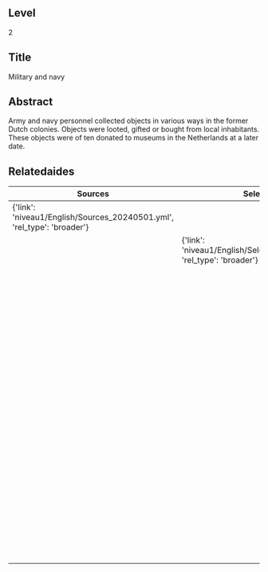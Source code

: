 ## Level
2
## Title
Military and navy
## Abstract
Army and navy personnel collected objects in various ways in the former Dutch colonies. Objects were looted, gifted or bought from local inhabitants. These objects were of ten donated to museums in the Netherlands at a later date.
## Relatedaides
| Sources | Select And Delineate | Civil Servants | Science | Trade | Royal Cabinet Of Curiosities | Wereldmuseum Amsterdam | Wereldmuseum Leiden | Museum Bronbeek | Rijksmuseum Amsterdam |
| --- | --- | --- | --- | --- | --- | --- | --- | --- | --- |
| {'link': 'niveau1/English/Sources_20240501.yml', 'rel_type': 'broader'} |  |  |  |  |  |  |  |  |  |
|  | {'link': 'niveau1/English/SelectAndDelineate_20240425.yml', 'rel_type': 'broader'} |  |  |  |  |  |  |  |  |
|  |  | {'link': 'niveau2/English/CivilServants_20240316.yml', 'rel_type': 'see also'} |  |  |  |  |  |  |  |
|  |  |  | {'link': 'niveau2/English/Science_20240821.yml', 'rel_type': 'see also'} |  |  |  |  |  |  |
|  |  |  |  | {'link': 'niveau2/English/Trade_20240316.yml', 'rel_type': 'see also'} |  |  |  |  |  |
|  |  |  |  |  | {'link': 'niveau3/English/RCC_20240417.yml', 'rel_type': 'see also'} |  |  |  |  |
|  |  |  |  |  |  | {'link': 'niveau3/English/WMAmsterdam_20240809.yml', 'rel_type': 'see also'} |  |  |  |
|  |  |  |  |  |  |  | {'link': 'niveau3/English/WMLeiden_20240508.yml', 'rel_type': 'see also'} |  |  |
|  |  |  |  |  |  |  | {'link': 'niveau3/English/WMRotterdam_2040822.yml', 'rel_type': 'see also'} |  |  |
|  |  |  |  |  |  |  |  | {'link': 'niveau3/English/Bronbeek_20241002.yml', 'rel_type': 'see also'} |  |
|  |  |  |  |  |  |  |  |  | {'link': 'niveau3/English/RijksmuseumAmsterdam_20240905.yml', 'rel_type': 'see also'} |
